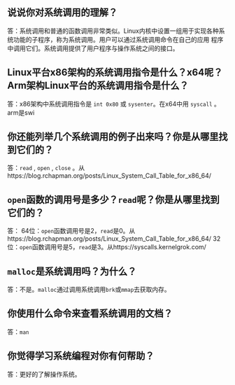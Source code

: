 ## 说说你对系统调用的理解？
答：系统调用和普通的函数调用非常类似。Linux内核中设置一组用于实现各种系统功能的子程序，称为系统调用。用户可以通过系统调用命令在自己的应用
程序中调用它们。系统调用提供了用户程序与操作系统之间的接口。
## Linux平台x86架构的系统调用指令是什么？x64呢？Arm架构Linux平台的系统调用指令是什么？
答：x86架构中系统调用指令是 `int 0x80` 或 `sysenter`。在x64中用 `syscall` 。arm是swi
## 你还能列举几个系统调用的例子出来吗？你是从哪里找到它们的？
答：`read` , `open` , `close` 。从https://blog.rchapman.org/posts/Linux_System_Call_Table_for_x86_64/
## `open`函数的调用号是多少？`read`呢？你是从哪里找到它们的？
答：
64位：`open`函数调用号是2，`read`是0。从https://blog.rchapman.org/posts/Linux_System_Call_Table_for_x86_64/
32位：`open`函数调用号是5，`read`是3。从https://syscalls.kernelgrok.com/
## `malloc`是系统调用吗？为什么？
答：不是。`malloc`通过调用系统调用`brk`或`mmap`去获取内存。
## 你使用什么命令来查看系统调用的文档？
答：`man`
## 你觉得学习系统编程对你有何帮助？
答：更好的了解操作系统。
